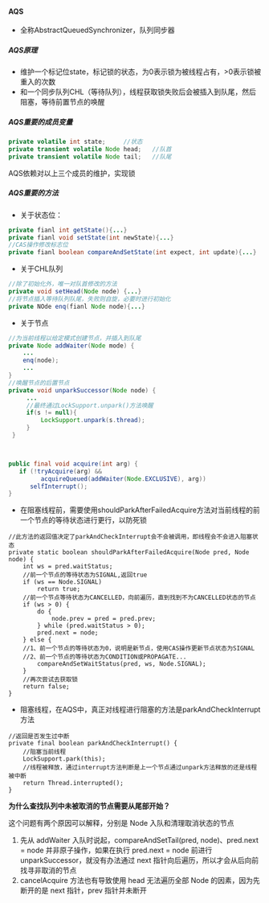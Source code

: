 #### AQS

- 全称AbstractQueuedSynchronizer，队列同步器

##### AQS原理

- 维护一个标记位state，标记锁的状态，为0表示锁为被线程占有，>0表示锁被重入的次数
- 和一个同步队列CHL（等待队列），线程获取锁失败后会被插入到队尾，然后阻塞，等待前置节点的唤醒

##### AQS重要的成员变量

```java
private volatile int state;		//状态
private transient volatile Node head;	//队首
private transient volatile Node tail;	//队尾
```

AQS依赖对以上三个成员的维护，实现锁

##### AQS重要的方法

- 关于状态位：

```java
private fianl int getState(){...}
private fianl void setState(int newState){...}
//CAS操作修改标志位
private fianl boolean compareAndSetState(int expect, int update){...}
```

- 关于CHL队列

```java
//除了初始化外，唯一对队首修改的方法
private void setHead(Node node) {...}
//将节点插入等待队列队尾，失败则自旋，必要时进行初始化
private NOde enq(fianl Node node){...}
```

- 关于节点

```java
//为当前线程以给定模式创建节点，并插入到队尾
private Node addWaiter(Node mode) {
    ...
    enq(node);
    ...
}
//唤醒节点的后置节点
private void unparkSuccessor(Node node) {
     ...
     //最终通过LockSupport.unpark()方法唤醒
     if(s != null){
         LockSupport.unpark(s.thread);
     }
 }



public final void acquire(int arg) {
   if (!tryAcquire(arg) &&
         acquireQueued(addWaiter(Node.EXCLUSIVE), arg))
      selfInterrupt();
}
```

- 在阻塞线程前，需要使用shouldParkAfterFailedAcquire方法对当前线程的前一个节点的等待状态进行更行，以防死锁

```
//此方法的返回值决定了parkAndCheckInterrupt会不会被调用，即线程会不会进入阻塞状态
private static boolean shouldParkAfterFailedAcquire(Node pred, Node node) {
    int ws = pred.waitStatus;
    //前一个节点的等待状态为SIGNAL,返回true
    if (ws == Node.SIGNAL)
        return true;
    //前一个节点等待状态为CANCELLED，向前遍历，直到找到不为CANCELLED状态的节点
    if (ws > 0) {
        do {
            node.prev = pred = pred.prev;
        } while (pred.waitStatus > 0);
        pred.next = node;
    } else {
    //1、前一个节点的等待状态为0，说明是新节点，使用CAS操作更新节点状态为SIGNAL
    //2、前一个节点的等待状态为CONDITION或PROPAGATE...
        compareAndSetWaitStatus(pred, ws, Node.SIGNAL);
    }
    //再次尝试去获取锁
    return false;
}
```

- 阻塞线程，在AQS中，真正对线程进行阻塞的方法是parkAndCheckInterrupt方法

```
//返回是否发生过中断
private final boolean parkAndCheckInterrupt() {
	//阻塞当前线程
    LockSupport.park(this);
    //线程被释放，通过interrupt方法判断是上一个节点通过unpark方法释放的还是线程被中断
    return Thread.interrupted();
}
```

**为什么查找队列中未被取消的节点需要从尾部开始？**

这个问题有两个原因可以解释，分别是 Node 入队和清理取消状态的节点

1. 先从 addWaiter 入队时说起，compareAndSetTail(pred, node)、pred.next = node 并非原子操作，如果在执行 pred.next = node 前进行 unparkSuccessor，就没有办法通过 next 指针向后遍历，所以才会从后向前找寻非取消的节点
2. cancelAcquire 方法也有导致使用 head 无法遍历全部 Node 的因素，因为先断开的是 next 指针，prev 指针并未断开

